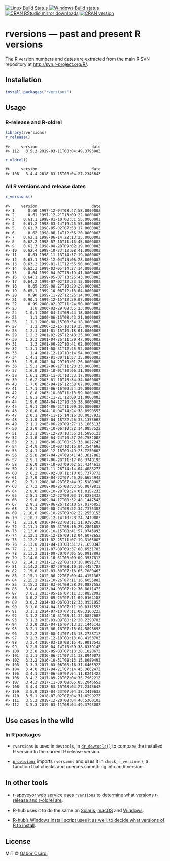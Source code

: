 
<!-- README.md is generated from README.Rmd. Please edit that file -->

[![Linux Build
Status](https://travis-ci.org/metacran/rversions.svg?branch=master)](https://travis-ci.org/metacran/rversions)
[![Windows Build
status](https://ci.appveyor.com/api/projects/status/github/metacran/rversions?svg=true)](https://ci.appveyor.com/project/gaborcsardi/rversions)
[![CRAN RStudio mirror
downloads](http://cranlogs.r-pkg.org/badges/rversions)](http://r-pkg.org/pkg/rversions)
[![CRAN
version](http://www.r-pkg.org/badges/version/rversions)](http://r-pkg.org/pkg/rversions)

# rversions — past and present R versions

The R version numbers and dates are extracted from the main R SVN
repository at <http://svn.r-project.org/R/>.

## Installation

``` r
install.packages("rversions")
```

## Usage

### R-release and R-oldrel

``` r
library(rversions)
r_release()
```

    #>     version                        date
    #> 112   3.5.3 2019-03-11T08:04:49.379300Z

``` r
r_oldrel()
```

    #>     version                        date
    #> 108   3.4.4 2018-03-15T08:04:27.234564Z

### All R versions and release dates

``` r
r_versions()
```

    #>     version                        date
    #> 1      0.60 1997-12-04T08:47:58.000000Z
    #> 2      0.61 1997-12-21T13:09:22.000000Z
    #> 3    0.61.1 1998-01-10T00:31:55.000000Z
    #> 4    0.61.2 1998-03-14T19:25:55.000000Z
    #> 5    0.61.3 1998-05-02T07:58:17.000000Z
    #> 6      0.62 1998-06-14T12:56:20.000000Z
    #> 7    0.62.1 1998-06-14T22:13:25.000000Z
    #> 8    0.62.2 1998-07-10T11:13:45.000000Z
    #> 9    0.62.3 1998-08-28T09:02:19.000000Z
    #> 10   0.62.4 1998-10-23T12:08:41.000000Z
    #> 11     0.63 1998-11-13T14:37:19.000000Z
    #> 12   0.63.1 1998-12-04T13:06:28.000000Z
    #> 13   0.63.2 1999-01-11T12:55:50.000000Z
    #> 14   0.63.3 1999-03-05T14:27:14.000000Z
    #> 15     0.64 1999-04-07T13:19:41.000000Z
    #> 16   0.64.1 1999-05-07T13:25:43.000000Z
    #> 17   0.64.2 1999-07-02T12:23:15.000000Z
    #> 18     0.65 1999-08-27T10:29:29.000000Z
    #> 19   0.65.1 1999-10-06T12:13:04.000000Z
    #> 20     0.90 1999-11-22T12:25:14.000000Z
    #> 21   0.90.1 1999-12-15T12:29:07.000000Z
    #> 22     0.99 2000-02-07T11:24:50.000000Z
    #> 23      1.0 2000-02-29T08:55:23.000000Z
    #> 24    1.0.1 2000-04-14T08:44:18.000000Z
    #> 25      1.1 2000-06-15T08:43:21.000000Z
    #> 26    1.1.1 2000-08-15T08:54:18.000000Z
    #> 27      1.2 2000-12-15T10:19:25.000000Z
    #> 28    1.2.1 2001-01-15T10:18:01.000000Z
    #> 29    1.2.2 2001-02-26T12:43:25.000000Z
    #> 30    1.2.3 2001-04-26T11:29:47.000000Z
    #> 31      1.3 2001-06-22T10:41:02.000000Z
    #> 32    1.3.1 2001-08-31T12:45:52.000000Z
    #> 33      1.4 2001-12-19T10:14:54.000000Z
    #> 34    1.4.1 2002-01-30T11:57:35.000000Z
    #> 35    1.5.0 2002-04-29T10:01:26.000000Z
    #> 36    1.5.1 2002-06-17T11:20:33.000000Z
    #> 37    1.6.0 2002-10-01T10:06:31.000000Z
    #> 38    1.6.1 2002-11-01T10:33:17.000000Z
    #> 39    1.6.2 2003-01-10T15:34:34.000000Z
    #> 40    1.7.0 2003-04-16T12:58:07.000000Z
    #> 41    1.7.1 2003-06-16T09:54:39.000000Z
    #> 42    1.8.0 2003-10-08T11:13:59.000000Z
    #> 43    1.8.1 2003-11-21T12:00:21.000000Z
    #> 44    1.9.0 2004-04-12T10:36:38.000000Z
    #> 45    1.9.1 2004-06-21T11:09:39.000000Z
    #> 46    2.0.0 2004-10-04T14:24:38.899055Z
    #> 47    2.0.1 2004-11-15T14:16:30.003793Z
    #> 48    2.1.0 2005-04-18T22:26:33.135566Z
    #> 49    2.1.1 2005-06-20T09:27:13.106513Z
    #> 50    2.2.0 2005-10-06T10:22:14.085752Z
    #> 51    2.2.1 2005-12-20T10:35:21.589612Z
    #> 52    2.3.0 2006-04-24T10:37:20.758200Z
    #> 53    2.3.1 2006-06-01T08:25:33.882724Z
    #> 54    2.4.0 2006-10-03T10:15:04.354469Z
    #> 55    2.4.1 2006-12-18T09:49:23.725060Z
    #> 56    2.5.0 2007-04-24T09:41:43.361786Z
    #> 57    2.5.1 2007-06-28T11:17:06.374019Z
    #> 58    2.6.0 2007-10-03T09:02:53.434461Z
    #> 59    2.6.1 2007-11-26T14:14:04.408327Z
    #> 60    2.6.2 2008-02-08T11:10:05.737877Z
    #> 61    2.7.0 2008-04-22T07:45:29.665494Z
    #> 62    2.7.1 2008-06-23T07:44:32.518990Z
    #> 63    2.7.2 2008-08-25T08:53:56.807981Z
    #> 64    2.8.0 2008-10-20T09:24:01.015723Z
    #> 65    2.8.1 2008-12-22T09:03:17.828643Z
    #> 66    2.9.0 2009-04-17T08:32:48.144754Z
    #> 67    2.9.1 2009-06-26T12:10:57.017685Z
    #> 68    2.9.2 2009-08-24T08:22:34.737538Z
    #> 69   2.10.0 2009-10-26T09:02:22.255015Z
    #> 70   2.10.1 2009-12-14T10:28:24.741988Z
    #> 71   2.11.0 2010-04-22T08:11:21.939620Z
    #> 72   2.11.1 2010-05-31T08:10:25.280185Z
    #> 73   2.12.0 2010-10-15T08:41:57.974589Z
    #> 74   2.12.1 2010-12-16T09:12:04.607865Z
    #> 75   2.12.2 2011-02-25T11:07:19.316500Z
    #> 76   2.13.0 2011-04-13T08:31:27.165034Z
    #> 77   2.13.1 2011-07-08T09:37:08.653178Z
    #> 78   2.13.2 2011-09-30T07:05:56.091789Z
    #> 79   2.14.0 2011-10-31T08:09:09.353781Z
    #> 80   2.14.1 2011-12-22T08:10:18.809127Z
    #> 81   2.14.2 2012-02-29T08:10:10.445478Z
    #> 82   2.15.0 2012-03-30T07:16:05.708046Z
    #> 83   2.15.1 2012-06-22T07:09:44.415136Z
    #> 84   2.15.2 2012-10-26T07:11:16.605580Z
    #> 85   2.15.3 2013-03-01T08:28:29.088755Z
    #> 86    3.0.0 2013-04-03T07:12:36.801147Z
    #> 87    3.0.1 2013-05-16T07:11:33.885209Z
    #> 88    3.0.2 2013-09-25T07:11:09.016418Z
    #> 89    3.0.3 2014-03-06T08:12:33.995105Z
    #> 90    3.1.0 2014-04-10T07:11:10.831155Z
    #> 91    3.1.1 2014-07-10T07:11:09.316022Z
    #> 92    3.1.2 2014-10-31T08:11:32.082768Z
    #> 93    3.1.3 2015-03-09T08:12:20.229070Z
    #> 94    3.2.0 2015-04-16T07:13:33.144514Z
    #> 95    3.2.1 2015-06-18T07:15:04.589869Z
    #> 96    3.2.2 2015-08-14T07:13:18.272871Z
    #> 97    3.2.3 2015-12-10T08:13:08.415370Z
    #> 98    3.2.4 2016-03-10T08:15:45.901354Z
    #> 99    3.2.5 2016-04-14T15:59:38.833914Z
    #> 100   3.3.0 2016-05-03T07:13:28.102867Z
    #> 101   3.3.1 2016-06-21T07:21:38.894907Z
    #> 102   3.3.2 2016-10-31T08:13:15.868949Z
    #> 103   3.3.3 2017-03-06T08:16:31.646592Z
    #> 104   3.4.0 2017-04-21T07:14:45.366247Z
    #> 105   3.4.1 2017-06-30T07:04:11.824142Z
    #> 106   3.4.2 2017-09-28T07:04:35.796221Z
    #> 107   3.4.3 2017-11-30T08:05:05.204665Z
    #> 108   3.4.4 2018-03-15T08:04:27.234564Z
    #> 109   3.5.0 2018-04-23T07:04:38.341063Z
    #> 110   3.5.1 2018-07-02T07:04:31.629927Z
    #> 111   3.5.2 2018-12-20T08:04:40.536010Z
    #> 112   3.5.3 2019-03-11T08:04:49.379300Z

## Use cases in the wild

### In R packages

  - `rversions` is used in `devtools`, in
    [`dr_devtools()`](https://devtools.r-lib.org/reference/dr_devtools.html)
    to compare the installed R version to the current R release version.

  - [`provisionr`](https://github.com/mrc-ide/provisionr) imports
    `rversions` and uses it in `check_r_version()`, a function that
    checks and coerces something into an R version.

## In other tools

  - [r-appveyor web service uses `rversions` to determine what versions
    r-release and r-oldrel
    are](https://github.com/krlmlr/r-appveyor/blob/master/scripts/appveyor-tool.ps1#L77-L87).

  - R-hub uses it to do the same on
    [Solaris](https://github.com/r-hub/solarischeck/blob/d3edc6077f52081a53b2ed8b9ec40e17176fdb43/run.sh#L105),
    [macOS](https://github.com/r-hub/macoscheck/blob/846f87d1ad1c4b4aeb283a986e084913f203879f/run.sh#L160)
    and
    [Windows](https://github.com/r-hub/wincheck/blob/591ea8d9a28cd5044c063e88f46ef0507fa16fc7/run.ps1#L114).

  - [R-hub’s Windows install script uses it as well, to decide what
    versions of R to
    install](https://github.com/r-hub/rhub-server/blob/master/jenkins/scripts/windows-2008-setup.ps1#L74-L79).

## License

MIT © [Gábor Csárdi](http://gaborcsardi.org)
